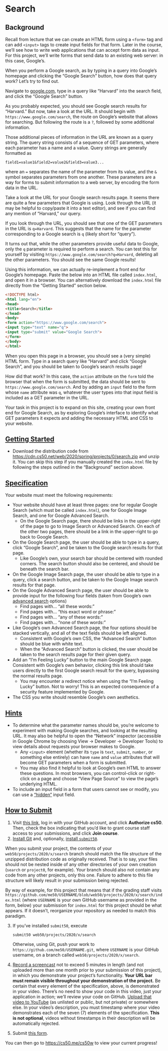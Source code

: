 # Search

## Background

Recall from lecture that we can create an HTML form using a `<form>` tag
and can add `<input>` tags to create input fields for that form. Later
in the course, we’ll see how to write web applications that can accept
form data as input. For this project, we’ll write forms that send data
to an existing web server: in this case, Google’s.

When you perform a Google search, as by typing in a query into Google’s
homepage and clicking the “Google Search” button, how does that query
work? Let’s try to find out.

Navigate to [google.com](https://www.google.com/), type in a query like
“Harvard” into the search field, and click the “Google Search” button.

As you probably expected, you should see Google search results for
“Harvard.” But now, take a look at the URL. It should begin with
`https://www.google.com/search`, the route on Google’s website that
allows for searching. But following the route is a `?`, followed by some
additional information.

Those additional pieces of information in the URL are known as a query
string. The query string consists of a sequence of GET parameters, where
each parameter has a name and a value. Query strings are generally
formatted as

``` highlight
field1=value1&field2=value2&field3=value3...
```

where an `=` separates the name of the parameter from its value, and the
`&` symbol separates parameters from one another. These parameters are a
way for forms to submit information to a web server, by encoding the
form data in the URL.

Take a look at the URL for your Google search results page. It seems
there are quite a few parameters that Google is using. Look through the
URL (it may be helpful to copy/paste it into a text editor), and see if
you can find any mention of “Harvard,” our query.

If you look through the URL, you should see that one of the GET
parameters in the URL is `q=Harvard`. This suggests that the name for
the parameter corresponding to a Google search is `q` (likely short for
“query”).

It turns out that, while the other parameters provide useful data to
Google, only the `q` parameter is required to perform a search. You can
test this for yourself by visiting
`https://www.google.com/search?q=Harvard`, deleting all the other
parameters. You should see the same Google results!

Using this information, we can actually re-implement a front end for
Google’s homepage. Paste the below into an HTML file called
`index.html`, and open it in a browser. You can alternatively download
the `index.html` file directly from the “Getting Started” section below.

``` html
<!DOCTYPE html>
<html lang="en">
<head>
<title>Search</title>
</head>
<body>
<form action="https://www.google.com/search">
<input type="text" name="q">
<input type="submit" value="Google Search">
</form>
</body>
</html>
```

When you open this page in a browser, you should see a (very simple)
HTML form. Type in a search query like “Harvard” and click “Google
Search”, and you should be taken to Google’s search results page!

How did that work? In this case, the `action` attribute on the `form`
told the browser that when the form is submitted, the data should be
sent to `https://www.google.com/search`. And by adding an `input` field
to the form whose `name` attribute was `q`, whatever the user types into
that input field is included as a GET parameter in the URL.

Your task in this project is to expand on this site, creating your own
front end for Google Search, as by exploring Google’s interface to
identify what GET parameters it expects and adding the necessary HTML
and CSS to your website.

<span id="getting-started" data-id="" style="top: -58.2118px;"></span>

## <a href="#getting-started" data-id="">Getting Started</a>

- <span class="fa-li"></span>Download the distribution code from
  <https://cdn.cs50.net/web/2020/spring/projects/0/search.zip> and unzip
  it. You can skip this step if you manually created the `index.html`
  file by following the steps outlined in the “Background” section
  above.

<span id="specification" data-id="" style="top: -58.2118px;"></span>

## <a href="#specification" data-id="">Specification</a>

Your website must meet the following requirements:

- <span class="fa-li"></span>Your website should have at least three
  pages: one for regular Google Search (which must be called
  `index.html`), one for Google Image Search, and one for Google
  Advanced Search.
  - <span class="fa-li"></span>On the Google Search page, there should
    be links in the upper-right of the page to go to Image Search or
    Advanced Search. On each of the other two pages, there should be a
    link in the upper-right to go back to Google Search.
- <span class="fa-li"></span>On the Google Search page, the user should
  be able to type in a query, click “Google Search”, and be taken to the
  Google search results for that page.
  - <span class="fa-li"></span>Like Google’s own, your search bar should
    be centered with rounded corners. The search button should also be
    centered, and should be beneath the search bar.
- <span class="fa-li"></span>On the Google Image Search page, the user
  should be able to type in a query, click a search button, and be taken
  to the Google Image search results for that page.
- <span class="fa-li"></span>On the Google Advanced Search page, the
  user should be able to provide input for the following four fields
  (taken from Google’s own [advanced
  search](https://www.google.com/advanced_search) options)
  - <span class="fa-li"></span>Find pages with… “all these words:”
  - <span class="fa-li"></span>Find pages with… “this exact word or
    phrase:”
  - <span class="fa-li"></span>Find pages with… “any of these words:”
  - <span class="fa-li"></span>Find pages with… “none of these words:”
- <span class="fa-li"></span>Like Google’s own Advanced Search page, the
  four options should be stacked vertically, and all of the text fields
  should be left aligned.
  - <span class="fa-li"></span>Consistent with Google’s own CSS, the
    “Advanced Search” button should be blue with white text.
  - <span class="fa-li"></span>When the “Advanced Search” button is
    clicked, the user should be taken to the search results page for
    their given query.
- <span class="fa-li"></span>Add an “I’m Feeling Lucky” button to the
  main Google Search page. Consistent with Google’s own behavior,
  clicking this link should take users directly to the first Google
  search result for the query, bypassing the normal results page.
  - <span class="fa-li"></span>You may encounter a redirect notice when
    using the “I’m Feeling Lucky” button. Not to worry! This is an
    expected consequence of a security feature implemented by Google.
- <span class="fa-li"></span>The CSS you write should resemble Google’s
  own aesthetics.

<span id="hints" data-id="" style="top: -58.2118px;"></span>

## <a href="#hints" data-id="">Hints</a>

- <span class="fa-li"></span>To determine what the parameter names
  should be, you’re welcome to experiment with making Google searches,
  and looking at the resulting URL. It may also be helpful to open the
  “Network” inspector (accessible in Google Chrome by choosing View -\>
  Developer -\> Developer Tools) to view details about requests your
  browser makes to Google.
  - <span class="fa-li"></span>Any `<input>` element (whether its `type`
    is `text`, `submit`, `number`, or something else entirely) can have
    `name` and `value` attributes that will become GET parameters when a
    form is submitted.
  - <span class="fa-li"></span>You may also find it helpful to look at
    Google’s own HTML to answer these questions. In most browsers, you
    can control-click or right-click on a page and choose “View Page
    Source” to view the page’s underlying HTML.
- <span class="fa-li"></span>To include an input field in a form that
  users cannot see or modify, you can use a
  [“hidden”](https://www.w3schools.com/tags/att_input_type_hidden.asp)
  input field.

<span id="how-to-submit" data-id="" style="top: -58.2118px;"></span>

## <a href="#how-to-submit" data-id="">How to Submit</a>

1.  Visit [this
    link](https://submit.cs50.io/invites/89679428401548238ceb022f141b9947),
    log in with your GitHub account, and click **Authorize cs50**. Then,
    check the box indicating that you’d like to grant course staff
    access to your submissions, and click **Join course**.
2.  [Install Git](https://git-scm.com/downloads) and, optionally,
    [install `submit50`](https://cs50.readthedocs.io/submit50/).

When you submit your project, the contents of your
`web50/projects/2020/x/search` branch should match the file structure of
the unzipped distribution code as originally received. That is to say,
your files should not be nested inside of any other directories of your
own creation (`search` or `project0`, for example). Your branch should
also not contain any code from any other projects, only this one.
Failure to adhere to this file structure will likely result in your
submission being rejected.

By way of example, for this project that means that if the grading staff
visits
`https://github.com/me50/USERNAME/blob/web50/projects/2020/x/search/index.html`
(where `USERNAME` is your own GitHub username as provided in the form,
below) your submission for `index.html` for this project should be what
appears. If it doesn’t, reorganize your repository as needed to match
this paradigm.

3.  If you’ve installed `submit50`, execute

    ``` highlight
    submit50 web50/projects/2020/x/search
    ```

    Otherwise, using Git, push your work to
    `https://github.com/me50/USERNAME.git`, where `USERNAME` is your
    GitHub username, on a branch called `web50/projects/2020/x/search`.

4.  [Record a
    screencast](https://www.howtogeek.com/205742/how-to-record-your-windows-mac-linux-android-or-ios-screen/)
    not to exceed 5 minutes in length (and not uploaded more than one
    month prior to your submission of this project), in which you
    demonstrate your project’s functionality. **Your URL bar must remain
    visible throughout your demonstration of the project.** Be certain
    that every element of the specification, above, is demonstrated in
    your video. There’s no need to show your code in this video, just
    your application in action; we’ll review your code on GitHub.
    [Upload that video to YouTube](https://www.youtube.com/upload) (as
    unlisted or public, but not private) or somewhere else. In your
    video’s description, you must timestamp where your video
    demonstrates each of the seven (7) elements of the specification.
    **This is not optional**, videos without timestamps in their
    description will be automatically rejected.

5.  Submit [this
    form](https://forms.cs50.io/283d7d90-d5a6-4fbd-9c56-775b4cb83ca1).

You can then go to <https://cs50.me/cs50w> to view your current
progress!
